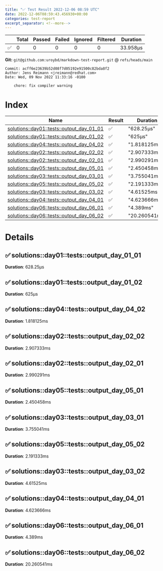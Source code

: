 ```yaml
---
title: "✅ Test Result 2022-12-06 08:59 UTC"
date: 2022-12-06T08:59:43.456930+00:00
categories: test-report
excerpt_separator: <!--more-->
---
```



| | Total | Passed | Failed | Ignored | Filtered | Duration |
| --- | ----- | -------| ------ | ------- | -------- | -------- |
| ✅ | 0 | 0 | 0 | 0 | 0 | 33.958µs |


**Git:** `git@github.com:uroybd/markdown-test-report.git` @ `refs/heads/main`

    Commit: acff6e23639b52d08f7d05192e91500c82bda8f2
    Author: Jens Reimann <jreimann@redhat.com>
    Date: Wed, 09 Nov 2022 11:33:16 -0100

        chore: fix compiler warning

<!--more-->

# Index

| Name | Result | Duration |
| ---- | ------ | -------- |
| [solutions::day01::tests::output_day_01_01](#solutionsday01testsoutput_day_01_01) | ✅ | "628.25µs" | 
| [solutions::day01::tests::output_day_01_02](#solutionsday01testsoutput_day_01_02) | ✅ | "625µs" | 
| [solutions::day04::tests::output_day_04_02](#solutionsday04testsoutput_day_04_02) | ✅ | "1.818125ms" | 
| [solutions::day02::tests::output_day_02_02](#solutionsday02testsoutput_day_02_02) | ✅ | "2.907333ms" | 
| [solutions::day02::tests::output_day_02_01](#solutionsday02testsoutput_day_02_01) | ✅ | "2.990291ms" | 
| [solutions::day05::tests::output_day_05_01](#solutionsday05testsoutput_day_05_01) | ✅ | "2.450458ms" | 
| [solutions::day03::tests::output_day_03_01](#solutionsday03testsoutput_day_03_01) | ✅ | "3.755041ms" | 
| [solutions::day05::tests::output_day_05_02](#solutionsday05testsoutput_day_05_02) | ✅ | "2.191333ms" | 
| [solutions::day03::tests::output_day_03_02](#solutionsday03testsoutput_day_03_02) | ✅ | "4.61525ms" | 
| [solutions::day04::tests::output_day_04_01](#solutionsday04testsoutput_day_04_01) | ✅ | "4.623666ms" | 
| [solutions::day06::tests::output_day_06_01](#solutionsday06testsoutput_day_06_01) | ✅ | "4.389ms" | 
| [solutions::day06::tests::output_day_06_02](#solutionsday06testsoutput_day_06_02) | ✅ | "20.260541ms" | 


# Details

## ✅ solutions::day01::tests::output_day_01_01

**Duration**: 628.25µs

## ✅ solutions::day01::tests::output_day_01_02

**Duration**: 625µs

## ✅ solutions::day04::tests::output_day_04_02

**Duration**: 1.818125ms

## ✅ solutions::day02::tests::output_day_02_02

**Duration**: 2.907333ms

## ✅ solutions::day02::tests::output_day_02_01

**Duration**: 2.990291ms

## ✅ solutions::day05::tests::output_day_05_01

**Duration**: 2.450458ms

## ✅ solutions::day03::tests::output_day_03_01

**Duration**: 3.755041ms

## ✅ solutions::day05::tests::output_day_05_02

**Duration**: 2.191333ms

## ✅ solutions::day03::tests::output_day_03_02

**Duration**: 4.61525ms

## ✅ solutions::day04::tests::output_day_04_01

**Duration**: 4.623666ms

## ✅ solutions::day06::tests::output_day_06_01

**Duration**: 4.389ms

## ✅ solutions::day06::tests::output_day_06_02

**Duration**: 20.260541ms
